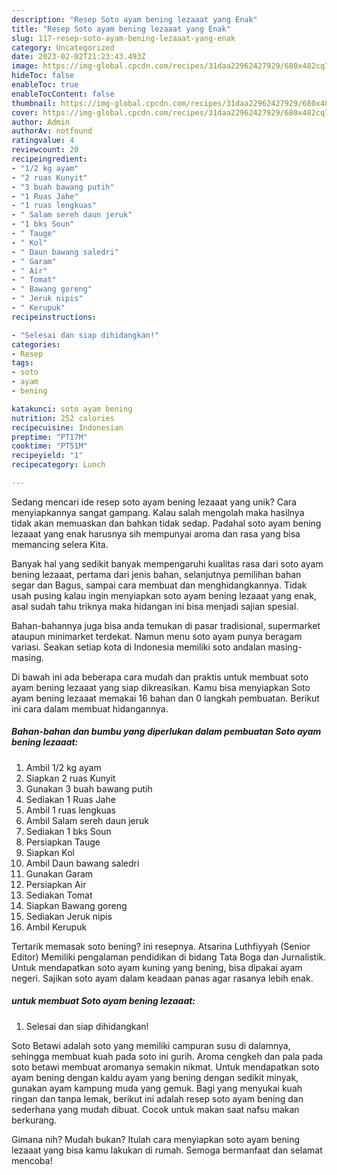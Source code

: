 ```yaml
---
description: "Resep Soto ayam bening lezaaat yang Enak"
title: "Resep Soto ayam bening lezaaat yang Enak"
slug: 117-resep-soto-ayam-bening-lezaaat-yang-enak
category: Uncategorized
date: 2023-02-02T21:23:43.493Z
image: https://img-global.cpcdn.com/recipes/31daa22962427929/680x482cq70/soto-ayam-bening-lezaaat-foto-resep-utama.jpg
hideToc: false
enableToc: true
enableTocContent: false
thumbnail: https://img-global.cpcdn.com/recipes/31daa22962427929/680x482cq70/soto-ayam-bening-lezaaat-foto-resep-utama.jpg
cover: https://img-global.cpcdn.com/recipes/31daa22962427929/680x482cq70/soto-ayam-bening-lezaaat-foto-resep-utama.jpg
author: Admin
authorAv: notfound
ratingvalue: 4
reviewcount: 20
recipeingredient:
- "1/2 kg ayam"
- "2 ruas Kunyit"
- "3 buah bawang putih"
- "1 Ruas Jahe"
- "1 ruas lengkuas"
- " Salam sereh daun jeruk"
- "1 bks Soun"
- " Tauge"
- " Kol"
- " Daun bawang saledri"
- " Garam"
- " Air"
- " Tomat"
- " Bawang goreng"
- " Jeruk nipis"
- " Kerupuk"
recipeinstructions:

- "Selesai dan siap dihidangkan!"
categories:
- Resep
tags:
- soto
- ayam
- bening

katakunci: soto ayam bening 
nutrition: 252 calories
recipecuisine: Indonesian
preptime: "PT17M"
cooktime: "PT51M"
recipeyield: "1"
recipecategory: Lunch

---
```





Sedang mencari ide resep soto ayam bening lezaaat yang unik? Cara menyiapkannya sangat gampang. Kalau salah mengolah maka hasilnya tidak akan memuaskan dan bahkan tidak sedap. Padahal soto ayam bening lezaaat yang enak harusnya sih mempunyai aroma dan rasa yang bisa memancing selera Kita.





Banyak hal yang sedikit banyak mempengaruhi kualitas rasa dari soto ayam bening lezaaat, pertama dari jenis bahan, selanjutnya pemilihan bahan segar dan Bagus, sampai cara membuat dan menghidangkannya. Tidak usah pusing kalau ingin menyiapkan soto ayam bening lezaaat yang enak,      asal sudah tahu triknya maka hidangan ini bisa menjadi sajian spesial.














Bahan-bahannya juga bisa anda temukan di pasar tradisional, supermarket ataupun minimarket terdekat. Namun menu soto ayam punya beragam variasi. Seakan setiap kota di Indonesia memiliki soto andalan masing-masing.






Di bawah ini ada beberapa cara mudah dan praktis untuk membuat soto ayam bening lezaaat yang siap dikreasikan. Kamu bisa menyiapkan Soto ayam bening lezaaat memakai 16 bahan dan 0 langkah pembuatan. Berikut ini cara dalam membuat hidangannya.

<!--inarticleads1-->

##### Bahan-bahan dan bumbu yang diperlukan dalam pembuatan Soto ayam bening lezaaat:

1. Ambil 1/2 kg ayam
1. Siapkan 2 ruas Kunyit
1. Gunakan 3 buah bawang putih
1. Sediakan 1 Ruas Jahe
1. Ambil 1 ruas lengkuas
1. Ambil  Salam sereh daun jeruk
1. Sediakan 1 bks Soun
1. Persiapkan  Tauge
1. Siapkan  Kol
1. Ambil  Daun bawang saledri
1. Gunakan  Garam
1. Persiapkan  Air
1. Sediakan  Tomat
1. Siapkan  Bawang goreng
1. Sediakan  Jeruk nipis
1. Ambil  Kerupuk


Tertarik memasak soto bening? ini resepnya. Atsarina Luthfiyyah (Senior Editor) Memiliki pengalaman pendidikan di bidang Tata Boga dan Jurnalistik. Untuk mendapatkan soto ayam kuning yang bening, bisa dipakai ayam negeri. Sajikan soto ayam dalam keadaan panas agar rasanya lebih enak. 

<!--inarticleads2-->

#####  untuk membuat Soto ayam bening lezaaat:


1. Selesai dan siap dihidangkan!

Soto Betawi adalah soto yang memiliki campuran susu di dalamnya, sehingga membuat kuah pada soto ini gurih. Aroma cengkeh dan pala pada soto betawi membuat aromanya semakin nikmat. Untuk mendapatkan soto ayam bening dengan kaldu ayam yang bening dengan sedikit minyak, gunakan ayam kampung muda yang gemuk. Bagi yang menyukai kuah ringan dan tanpa lemak, berikut ini adalah resep soto ayam bening dan sederhana yang mudah dibuat. Cocok untuk makan saat nafsu makan berkurang. 

Gimana nih? Mudah bukan? Itulah cara menyiapkan soto ayam bening lezaaat yang bisa kamu lakukan di rumah. Semoga bermanfaat dan selamat mencoba!
